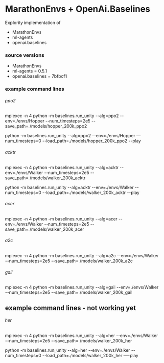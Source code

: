 # MarathonEnvs + OpenAi.Baselines

Explority implementation of 
* MarathonEnvs
* ml-agents
* openai.baselines


### source versions
* MarathonEnvs
* ml-agents = 0.5.1
* openai.baselines = 7bfbcf1



### example command lines

###### ppo2
mpiexec -n 4 python -m baselines.run_unity --alg=ppo2 --env=./envs/Hopper --num_timesteps=2e5 --save_path=./models/hopper_200k_ppo2

python -m baselines.run_unity --alg=ppo2 --env=./envs/Hopper —num_timesteps=0 --load_path=./models/hopper_200k_ppo2 --play

###### acktr
mpiexec -n 4 python -m baselines.run_unity --alg=acktr --env=./envs/Walker --num_timesteps=2e5 --save_path=./models/walker_200k_acktr

python -m baselines.run_unity --alg=acktr --env=./envs/Walker --num_timesteps=0 --load_path=./models/walker_200k_acktr --play

###### acer
mpiexec -n 4 python -m baselines.run_unity --alg=acer --env=./envs/Walker --num_timesteps=2e5 --save_path=./models/walker_200k_acer

###### a2c
mpiexec -n 4 python -m baselines.run_unity --alg=a2c --env=./envs/Walker --num_timesteps=2e5 --save_path=./models/walker_200k_a2c


###### gail
mpiexec -n 4 python -m baselines.run_unity --alg=gail --env=./envs/Walker --num_timesteps=2e5 --save_path=./models/walker_200k_gail



## example command lines - not working yet
###### her
mpiexec -n 4 python -m baselines.run_unity --alg=her --env=./envs/Walker --num_timesteps=2e5 --save_path=./models/walker_200k_her

python -m baselines.run_unity --alg=her --env=./envs/Walker --num_timesteps=0 --load_path=./models/walker_200k_her —-play